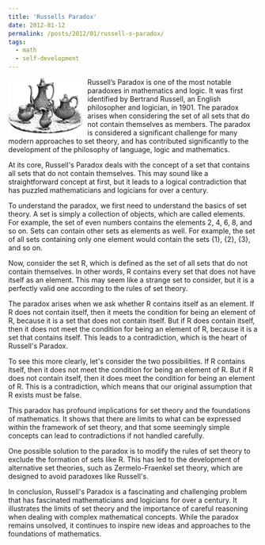 ```yaml
---
title: 'Russells Paradox'
date: 2012-01-12
permalink: /posts/2012/01/russell-s-paradox/
tags:
  - math
  - self-development
---
```


<img width="150" alt="tea set" src="/images/posts/russell-s-paradox.png" style="float: left; margin-right: 10px;" /> Russell’s Paradox is one of the most notable paradoxes in mathematics and logic. It was first identified by Bertrand Russell, an English philosopher and logician, in 1901. The paradox arises when considering the set of all sets that do not contain themselves as members. The paradox is considered a significant challenge for many modern approaches to set theory, and has contributed significantly to the development of the philosophy of language, logic and mathematics. 

At its core, Russell's Paradox deals with the concept of a set that contains all sets that do not contain themselves. This may sound like a straightforward concept at first, but it leads to a logical contradiction that has puzzled mathematicians and logicians for over a century.

To understand the paradox, we first need to understand the basics of set theory. A set is simply a collection of objects, which are called elements. For example, the set of even numbers contains the elements 2, 4, 6, 8, and so on. Sets can contain other sets as elements as well. For example, the set of all sets containing only one element would contain the sets {1}, {2}, {3}, and so on.

Now, consider the set R, which is defined as the set of all sets that do not contain themselves. In other words, R contains every set that does not have itself as an element. This may seem like a strange set to consider, but it is a perfectly valid one according to the rules of set theory.

The paradox arises when we ask whether R contains itself as an element. If R does not contain itself, then it meets the condition for being an element of R, because it is a set that does not contain itself. But if R does contain itself, then it does not meet the condition for being an element of R, because it is a set that contains itself. This leads to a contradiction, which is the heart of Russell's Paradox.

To see this more clearly, let's consider the two possibilities. If R contains itself, then it does not meet the condition for being an element of R. But if R does not contain itself, then it does meet the condition for being an element of R. This is a contradiction, which means that our original assumption that R exists must be false.

This paradox has profound implications for set theory and the foundations of mathematics. It shows that there are limits to what can be expressed within the framework of set theory, and that some seemingly simple concepts can lead to contradictions if not handled carefully.

One possible solution to the paradox is to modify the rules of set theory to exclude the formation of sets like R. This has led to the development of alternative set theories, such as Zermelo-Fraenkel set theory, which are designed to avoid paradoxes like Russell's.

In conclusion, Russell's Paradox is a fascinating and challenging problem that has fascinated mathematicians and logicians for over a century. It illustrates the limits of set theory and the importance of careful reasoning when dealing with complex mathematical concepts. While the paradox remains unsolved, it continues to inspire new ideas and approaches to the foundations of mathematics.
